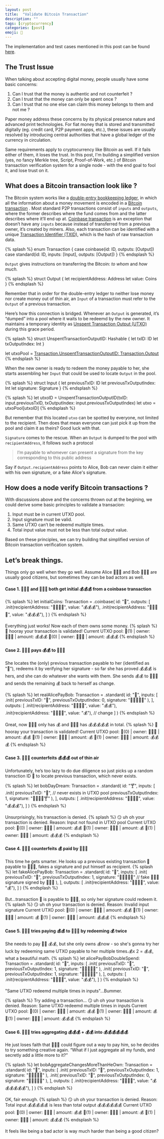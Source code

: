 ```yaml
---
layout: post
title:  "Validate Bitcoin Transaction"
description: ""
tags: [cryptocurrency]
categories: [post]
emoji: 🤑
---
```


The implementation and test cases mentioned in this post can be found [here](https://gist.github.com/yvetterowe/de42b30a7ef5cdc6e5c5a0312302c3f3).

## The Trust Issue

When talking about accepting digital money, people usually have some basic concerns:

1. Can I trust that the money is authentic and not counterfeit ?
2. Can I trust that the money can only be spent once ?
3. Can I trust that no one else can claim this money belongs to them and not me ?

Paper money address these concerns by its physical presence nature and advanced print technologies. For fiat money that is stored and transmitted digitally (eg. credit card, P2P payment apps, etc.), these issues are usually resolved by introducing central authorities that have a global ledger of the currency in circulation. 

Same requirements apply to cryptocurrency like Bitcoin as well. If it fails either of them, it loses the trust. In this post, I'm building a simplified version (yes, no fancy Merkle tree, Script, Proof-of-Work, etc.) of Bitcoin transaction verification system for a single node - with the end goal to fool it, and lose trust on it.

## What does a Bitcoin transaction look like ? 

The Bitcoin system works like a [double-entry bookkeeping ledger](https://en.wikipedia.org/wiki/Double-entry_bookkeeping), in which all the information about a money movement is encoded in a [Bitcoin transaction](https://en.bitcoin.it/wiki/Transaction) . Most standard P2P transactions consist of `inputs` and `outputs`, where the former describes where the fund comes from and the latter describes where it’ll end up at. [Coinbase transaction](https://bitcoin.org/en/glossary/coinbase-transaction) is an exception that doesn’t have any `inputs` because instead of transferred from a previous owner, it’s created by miners. Also, each transaction can be identified with a unique [Transaction Identifier (TXID)](https://bitcoin.org/en/glossary/txid), which is the hash of raw transaction data.

{% splash %}
enum Transaction {
    case coinbase(id: ID, outputs: [Output])
    case standard(id: ID, inputs: [Input], outputs: [Output])
}
{% endsplash %}

`Output` gives instructions on transferring the Bitcoin: *to whom* and *how much.*

{% splash %}
struct Output {
    let recipientAddress: Address
    let value: Coins
}
{% endsplash %}

Remember that in order for the double-entry ledger to neither lose money nor create money out of thin air, an `Input` of a transaction must refer to the  `Output` of a previous transaction.

Here’s how this connection is bridged. Whenever an `Output` is generated, it’s “dumped” into a pool where it waits to be redeemd by the new owner. It maintains a temporary identity as [Unspent Transaction Output (UTXO)](https://bitcoin.org/en/glossary/unspent-transaction-output) during this grace period. 

{% splash %}
struct UnspentTransactionOutputID: Hashable {
    let txID: ID
    let txOutputIndex: Int
}

let utxoPool = [Transaction.UnspentTransactionOutputID: Transaction.Output]()
{% endsplash %}

When the new owner is ready to redeem the money payable to her, she starts assembling her `Input` that could be used to locate  `Output` in the pool.

{% splash %}
struct Input {
    let previousTxID: ID
    let previousTxOutputIndex: Int
    let signature: Signature
}
{% endsplash %}

{% splash %}
let utxoID = UnspentTransactionOutputID(txID: input.previousTxID, txOutputIndex: input.previousTxOutputIndex)
let utxo = utxoPool[utxoID]
{% endsplash %}

But remember that this located `utxo` can be spotted by everyone, not limited to the recipient. Then does that mean everyone can just pick it up from the pool and claim it as theirs? Good luck with that.  

`Signature` comes to the rescue. When an `Output` is dumped to the pool with `recipientAddress`, it follows such a protocol

> I’m payable to whomever can present a signature from the key corresponding to this public address

Say if `Output.recipientAddress` points to Alice, Bob can never claim it either with his own signature, or a fake Alice's signature.


## How does a node verify Bitcoin transactions ? 

With discussions above and the concerns thrown out at the begining, we could derive some basic principles to validate a transacion:

1. Input must be in current UTXO pool.
2. Input signature must be valid.
3. Same UTXO can’t be redeemd multiple times.
4. Total input value must not be less than total output value.

Based on these principles, we can try building that simplified version of Bitcoin transaction verification system. 

## Let’s break things.

Things only go well when they go well. Assume Alice 👩🏻‍🌾 and Bob 🦹🏻‍♂️ are usually good citizens, but sometimes they can be bad actors as well.

#### **Case 1.** 👩🏻‍🌾 and 🦹🏻‍♂️ both get initial 💰💰💰 from a coinbase transaction

{% splash %}
let initialCoins: Transaction = .coinbase(
    id: "🔮",
    outputs: [
        .init(recipientAddress: "👩🏻‍🌾📮", value: "💰💰💰"),
        .init(recipientAddress: "🦹🏻‍♂️📮", value: "💰💰💰"),
    ]
)
{% endsplash %}

Everything just works! Now each of them owns some money.
{% splash %}
🤠 hooray your transaction is validated!
Current UTXO pool:
🔮(1) | owner: 🦹🏻‍♂️ | amount: 💰💰💰 
🔮(0) | owner: 👩🏻‍🌾 | amount: 💰💰💰 
{% endsplash %}

#### **Case 2.** 👩🏻‍🌾 pays 💰💰 to 🦹🏻‍♂️ 
She locates the (only) previous transaction payable to her (identified as "🔮"), redeems it by verifying her signature - so far she has proved 💰💰💰 is hers, and she can do whatever she wants with them. She sends 💰💰 to 🦹🏻‍♂️ and sends the remaining 💰 back to herself as change. 

{% splash %}
let realAlicePayBob: Transaction = .standard(
    id: "🍹",
    inputs: [
        .init(
            previousTxID: "🔮",
            previousTxOutputIndex: 0,
            signature: "👩🏻‍🌾🔐🍹"
        ),
    ],
    outputs: [
        .init(recipientAddress: "🦹🏻‍♂️📮", value: "💰💰"),
        .init(recipientAddress: "👩🏻‍🌾📮", value: "💰"), // change
    ]
)
{% endsplash %}

Great, now 👩🏻‍🌾 only has 💰 and 🦹🏻‍♂️ has 💰💰💰💰💰 in total. 
{% splash %}
🤠 hooray your transaction is validated!
Current UTXO pool:
🍹(0) | owner: 🦹🏻‍♂️ | amount: 💰💰 
🍹(1) | owner: 👩🏻‍🌾 | amount: 💰 
🔮(1) | owner: 🦹🏻‍♂️ | amount: 💰💰💰
{% endsplash %}

#### **Case 3.** 🦹🏻‍♂️ counterfeits 💰💰💰 out of thin air
Unfortunately, he’s too lazy to do due diligence so just picks up a random transction ID  🥃 to locate previous transaction, which never exists.

{% splash %}
let bobDayDream: Transaction = .standard(
    id: "🍸",
    inputs: [
        .init(
            previousTxID: "🥃", // never exists in UTXO pool
            previousTxOutputIndex: 1,
            signature: "🦹🏻‍♂️🔐🍸"
        ),
    ],
    outputs: [
        .init(recipientAddress: "🦹🏻‍♂️📮", value: "💰💰💰"),
    ]
)
{% endsplash %}

Unsurprisingly, his transaction is denied.
{% splash %}
😏 uh oh your transaction is denied. 
Reason: Input not found in UTXO pool
Current UTXO pool:
🍹(0) | owner: 🦹🏻‍♂️ | amount: 💰💰 
🍹(1) | owner: 👩🏻‍🌾 | amount: 💰 
🔮(1) | owner: 🦹🏻‍♂️ | amount: 💰💰💰
{% endsplash %}
    
#### **Case 4.** 🦹🏻‍♂️ counterfeits 💰 paid by 👩🏻‍🌾
This time he gets smarter. He looks up a previous existing transaction 🍹 payable to 👩🏻‍🌾, fakes a signature and put himself as recipient. 
{% splash %}
let fakeAlicePayBob: Transaction = .standard(
    id: "🍺",
    inputs: [
        .init(
            previousTxID: "🍹",
            previousTxOutputIndex: 1,
            signature: "👷🏻‍♀️🔐🍺" // fake 👩🏻‍🌾 signature signed by 🦹🏻‍♂️
        ),
    ],
    outputs: [
        .init(recipientAddress: "🦹🏻‍♂️📮", value: "💰"),
    ]
)
{% endsplash %}

But…transaction 🍹 is payable to 👩🏻‍🌾, so only her signature could redeem it.
{% splash %}
😏 uh oh your transaction is denied. 
Reason: Invalid input signature
Current UTXO pool:
🍹(0) | owner: 🦹🏻‍♂️ | amount: 💰💰 
🍹(1) | owner: 👩🏻‍🌾 | amount: 💰 
🔮(1) | owner: 🦹🏻‍♂️ | amount: 💰💰💰
{% endsplash %}

#### **Case 5.** 👩🏻‍🌾 tries paying 💰💰 to 🦹🏻‍♂️ by redeeming 💰 twice 
She needs to pay 🦹🏻 💰💰, but she only owns 💰now - so she's gonna try her luck by redeeming same UTXO payable to her multiple times.💰x 2 = 💰💰,  what a beautiful math.
{% splash %}
let alicePayBobDoubleSpend: Transaction = .standard(
    id: "🥂",
    inputs: [
        .init(
            previousTxID: "🍹",
            previousTxOutputIndex: 1,
            signature: "👩🏻‍🌾🔐🥂"
        ),
        .init(
            previousTxID: "🍹",
            previousTxOutputIndex: 1,
            signature: "👩🏻‍🌾🔐🥂"
        ),
    ],
    outputs: [
        .init(recipientAddress: "🦹🏻‍♂️📮", value: "💰💰"),
    ]
)
{% endsplash %}

"Same UTXO redeemd multiple times in inputs"...Bummer.

{% splash %}
Try adding a transaction...
😏 uh oh your transaction is denied. 
Reason: Same UTXO redeemd multiple times in inputs
Current UTXO pool:
🍹(0) | owner: 🦹🏻‍♂️ | amount: 💰💰 
🍹(1) | owner: 👩🏻‍🌾 | amount: 💰 
🔮(1) | owner: 🦹🏻‍♂️ | amount: 💰💰💰
{% endsplash %}

#### **Case 6.** 🦹🏻‍♂️ tries aggregating 💰💰💰 + 💰💰 into 💰💰💰💰💰💰
He just loses faith that 👩🏻‍🌾 could figure out a way to pay him, so he decides to try something creative again. “What if I just aggregate all my funds, and secretly add a little more to it?” 

{% splash %}
let bobAggregateChangesMoreThanHeOwn: Transaction = .standard(
    id: "🍻",
    inputs: [
        .init(
            previousTxID: "🔮",
            previousTxOutputIndex: 1,
            signature: "🦹🏻‍♂️🔐🍻"
        ),
        .init(
            previousTxID: "🍹",
            previousTxOutputIndex: 0,
            signature: "🦹🏻‍♂️🔐🍻"
        ),
    ],
    outputs: [
        .init(recipientAddress: "🦹🏻‍♂️📮", value: "💰💰💰💰💰💰"),
    ]
)
{% endsplash %}

OK, fair enough. 
{% splash %}
😏 uh oh your transaction is denied. 
Reason: Total input 💰💰💰💰💰 is less than total output 💰💰💰💰💰💰
Current UTXO pool:
🍹(0) | owner: 🦹🏻‍♂️ | amount: 💰💰 
🍹(1) | owner: 👩🏻‍🌾 | amount: 💰 
🔮(1) | owner: 🦹🏻‍♂️ | amount: 💰💰💰 
{% endsplash %}

It feels like being a bad actor is way much harder than being a good citizen? 
